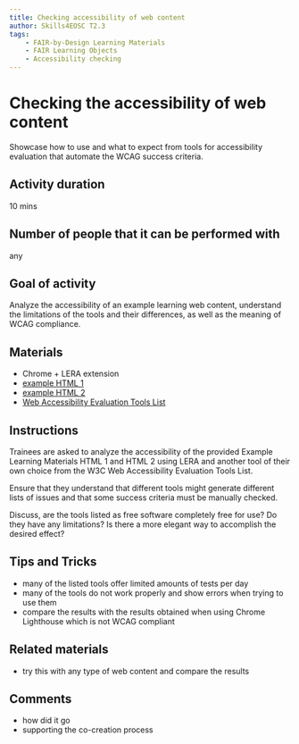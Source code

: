 ```yaml
---
title: Checking accessibility of web content
author: Skills4EOSC T2.3
tags: 
    - FAIR-by-Design Learning Materials
    - FAIR Learning Objects
    - Accessibility checking
---
```


# Checking the accessibility of web content

Showcase how to use and what to expect from tools for accessibility evaluation that automate the WCAG success criteria. 

## Activity duration

10 mins

## Number of people that it can be performed with

any

## Goal of activity

Analyze the accessibility of an example learning web content, understand the limitations of the tools and their differences, as well as the meaning of WCAG compliance.

## Materials
- Chrome + LERA extension
- [example HTML 1](https://fair-by-design-methodology.github.io/FAIR-by-Design_ToT/latest/)
- [example HTML 2](https://nasa.github.io/Transform-to-Open-Science/)
- [Web Accessibility Evaluation Tools List](https://www.w3.org/WAI/ER/tools/?q=wcag-21-w3c-web-content-accessibility-guidelines-21)

## Instructions

Trainees are asked to analyze the accessibility of the provided Example Learning Materials HTML 1 and HTML 2 using LERA and another tool of their own choice from the W3C Web Accessibility Evaluation Tools List.

Ensure that they understand that different tools might generate different lists of issues and that some success criteria must be manually checked. 

Discuss, are the tools listed as free software completely free for use? Do they have any limitations?
Is there a more elegant way to accomplish the desired effect?


## Tips and Tricks
- many of the listed tools offer limited amounts of tests per day
- many of the tools do not work properly and show errors when trying to use them
- compare the results with the results obtained when using Chrome Lighthouse which is not WCAG compliant

## Related materials
- try this with any type of web content and compare the results

## Comments
- how did it go
- supporting the co-creation process